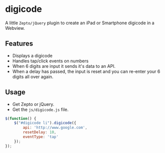 digicode
========

A little `Zepto/jQuery` plugin to create an iPad or Smartphone digicode in a Webview.

## Features

- Displays a digicode
- Handles tap/click events on numbers
- When 6 digits are input it sends it's data to an API.
- When a delay has passed, the input is reset and you can re-enter your 6 digits all over again.

## Usage

- Get Zepto or jQuery.
- Get the `js/digicode.js` file.

```javascript
$(function() {
    $("#digicode li").digicode({
        api: 'http://www.google.com',
        resetDelay: 10,
        eventType: 'tap'
    });
});
```